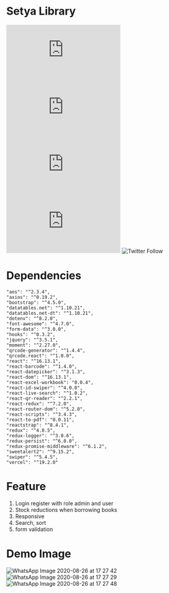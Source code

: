 # Setya Library
![GitHub repo size](https://img.shields.io/github/repo-size/scottydocs/README-template.md)
![GitHub contributors](https://img.shields.io/github/contributors/scottydocs/README-template.md)
![GitHub stars](https://img.shields.io/github/stars/scottydocs/README-template.md?style=social)
![GitHub forks](https://img.shields.io/github/forks/scottydocs/README-template.md?style=social)
![Twitter Follow](https://img.shields.io/twitter/follow/scottydocs?style=social)



# Dependencies

    "aos": "^2.3.4",
    "axios": "^0.19.2",
    "bootstrap": "^4.5.0",
    "datatables.net": "^1.10.21",
    "datatables.net-dt": "^1.10.21",
    "dotenv": "^8.2.0",
    "font-awesome": "^4.7.0",
    "form-data": "^3.0.0",
    "hooks": "^0.3.2",
    "jquery": "^3.5.1",
    "moment": "^2.27.0",
    "qrcode-generator": "^1.4.4",
    "qrcode.react": "^1.0.0",
    "react": "^16.13.1",
    "react-barcode": "^1.4.0",
    "react-datepicker": "^3.1.3",
    "react-dom": "^16.13.1",
    "react-excel-workbook": "0.0.4",
    "react-id-swiper": "^4.0.0",
    "react-live-search": "^1.0.2",
    "react-qr-reader": "^2.2.1",
    "react-redux": "^7.2.0",
    "react-router-dom": "^5.2.0",
    "react-scripts": "^3.4.3",
    "react-to-pdf": "0.0.11",
    "reactstrap": "^8.4.1",
    "redux": "^4.0.5",
    "redux-logger": "^3.0.6",
    "redux-persist": "^6.0.0",
    "redux-promise-middleware": "^6.1.2",
    "sweetalert2": "^9.15.2",
    "swiper": "^5.4.5",
    "vercel": "^19.2.0"
    
  # Feature
 1. Login register with role admin and user
 2. Stock reductions when borrowing books
 3. Responsive
 4. Search, sort
 5. form validation
 
 # Demo Image
 
 ![WhatsApp Image 2020-08-26 at 17 27 42](https://user-images.githubusercontent.com/63132957/91293739-acfaa300-e7c2-11ea-9170-18e8858f1c77.jpeg)
 ![WhatsApp Image 2020-08-26 at 17 27 29](https://user-images.githubusercontent.com/63132957/91293751-b08e2a00-e7c2-11ea-9d2b-bfcd107a60e2.jpeg)
 ![WhatsApp Image 2020-08-26 at 17 27 48](https://user-images.githubusercontent.com/63132957/91293754-b2f08400-e7c2-11ea-8081-c2bced5fd399.jpeg)
 
 
